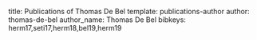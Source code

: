 title: Publications of Thomas De Bel
template: publications-author
author: thomas-de-bel
author_name: Thomas De Bel
bibkeys: herm17,seti17,herm18,bel19,herm19